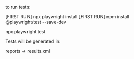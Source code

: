 to run tests:

[FIRST RUN] npx playwright install
[FIRST RUN] npm install @playwright/test --save-dev

npx playwright test


Tests will be generated in:

reports -> results.xml
